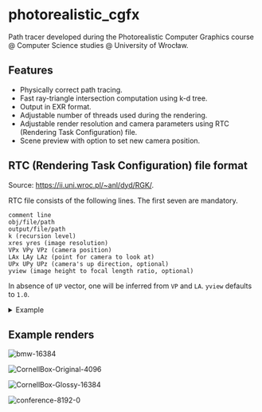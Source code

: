 # photorealistic_cgfx
Path tracer developed during the Photorealistic Computer Graphics course @ Computer Science studies @ University of Wrocław.

## Features
- Physically correct path tracing.
- Fast ray-triangle intersection computation using k-d tree.
- Output in EXR format.
- Adjustable number of threads used during the rendering.
- Adjustable render resolution and camera parameters using RTC (Rendering Task Configuration) file.
- Scene preview with option to set new camera position.

## RTC (Rendering Task Configuration) file format

Source: https://ii.uni.wroc.pl/~anl/dyd/RGK/.

RTC file consists of the following lines. The first seven are mandatory.

```
comment line
obj/file/path
output/file/path
k (recursion level)
xres yres (image resolution)
VPx VPy VPz (camera position)
LAx LAy LAz (point for camera to look at)
UPx UPy UPz (camera's up direction, optional)
yview (image height to focal length ratio, optional)
```

In absence of `UP` vector, one will be inferred from `VP` and `LA`.
`yview` defaults to `1.0`.

<details>
  <summary>Example</summary>
  
  ```
  #
  CornellBox-Original.obj
  CornellBox-Original.exr
  16
  600 400
  0.0 1.0 3.0
  0.0 1.0 0.0
  0 1 0
  1
  ```
</details>

## Example renders

![bmw-16384](https://user-images.githubusercontent.com/45500957/189182694-bca21816-6b21-47b2-8abf-315a50bb0246.png)

![CornellBox-Original-4096](https://user-images.githubusercontent.com/45500957/189183893-79a3ce5b-4799-4176-802d-c4674e33b7cd.png)

![CornellBox-Glossy-16384](https://user-images.githubusercontent.com/45500957/189184035-b2c55447-c248-4de1-ae56-03800b0cfc08.png)

![conference-8192-0](https://user-images.githubusercontent.com/45500957/189184566-5e93ab54-fbe4-4a52-ae62-fae7b6c26781.png)
